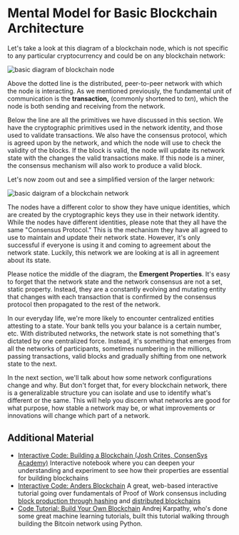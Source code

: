   Mental Model for Basic Blockchain Architecture
==============================================

  Let's take a look at this diagram of a blockchain node, which is not specific to any particular cryptocurrency and could be on any blockchain network:

 ![basic diagram of blockchain node](../../../img/S01/ag-blockchain-1.png)

 Above the dotted line is the distributed, peer-to-peer network with which the node is interacting. As we mentioned previously, the fundamental unit of communication is the **transaction,** (commonly shortened to *txn*), which the node is both sending and receiving from the network.

 Below the line are all the primitives we have discussed in this section. We have the cryptographic primitives used in the network identity, and those used to validate transactions. We also have the consensus protocol, which is agreed upon by the network, and which the node will use to check the validity of the blocks. If the block is valid, the node will update its network state with the changes the valid transactions make. If this node is a miner, the consensus mechanism will also work to produce a valid block.

 Let's now zoom out and see a simplified version of the larger network:

 ![basic daigram of a blockchain network](../../../img/S01/ag-blockchain-2.png)

 The nodes have a different color to show they have unique identities, which are created by the cryptographic keys they use in their network identity. While the nodes have different identities, please note that they all have the same "Consensus Protocol." This is the mechanism they have all agreed to use to maintain and update their network state. However, it's only successful if everyone is using it and coming to agreement about the network state. Luckily, this network we are looking at is all in agreement about its state.

 Please notice the middle of the diagram, the **Emergent Properties**. It's easy to forget that the network state and the network consensus are not a set, static property. Instead, they are a constantly evolving and mutating entity that changes with each transaction that is confirmed by the consensus protocol then propagated to the rest of the network.

 In our everyday life, we're more likely to encounter centralized entities attesting to a state. Your bank tells you your balance is a certain number, etc. With distributed networks, the network state is not something that's dictated by one centralized force. Instead, it's something that emerges from all the networks of participants, sometimes numbering in the millions, passing transactions, valid blocks and gradually shifting from one network state to the next.

 In the next section, we'll talk about how some network configurations change and why. But don't forget that, for every blockchain network, there is a generalizable structure you can isolate and use to identify what's different or the same. This will help you discern what networks are good for what purpose, how stable a network may be, or what improvements or innovations will change which part of a network.

 Additional Material
-------------------

 * [Interactive Code: Building a Blockchain (Josh Crites, ConsenSys Academy)](https://observablehq.com/@consensys-academy/building-a-blockchain) Interactive notebook where you can deepen your understanding and experiment to see how their properties are essential for building blockchains
* [Interactive Code: Anders Blockchain](https://andersbrownworth.com/blockchain/) A great, web-based interactive tutorial going over fundamentals of Proof of Work consensus including [block production through hashing](https://andersbrownworth.com/blockchain/block) and [distributed blockchains](https://andersbrownworth.com/blockchain/distributed)
* [Code Tutorial: Build Your Own Blockchain](https://karpathy.github.io/2021/06/21/blockchain/) Andrej Karpathy, who's done some great machine learning tutorials, built this tutorial walking through building the Bitcoin network using Python.

 